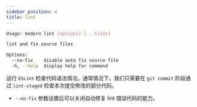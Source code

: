 ```yaml
---
sidebar_position: 4
title: lint
---
```


```bash
Usage: modern lint [options] [...files]

lint and fix source files

Options:
  --no-fix    disable auto fix source file
  -h, --help  display help for command
```

运行 `ESLint` 检查代码语法情况。通常情况下，我们只需要在 `git commit` 阶段通过 `lint-staged` 检查本次提交修改的部分代码。

- `--no-fix` 参数设置后可以关闭自动修复 lint 错误代码的能力。
